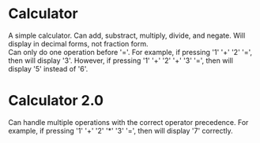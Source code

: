 # Calculator

A simple calculator. Can add, substract, multiply, divide, and negate. Will display in decimal forms, not fraction form. <br>
Can only do one operation before '='. For example, if pressing '1' '+' '2' '=', then will display '3'. However, if pressing '1' '+' '2' '+' '3' '=', 
then will display '5' instead of '6'.

# Calculator 2.0

Can handle multiple operations with the correct operator precedence. For example, if pressing '1' '+' '2' '*' '3' '=', then will display '7' correctly.
